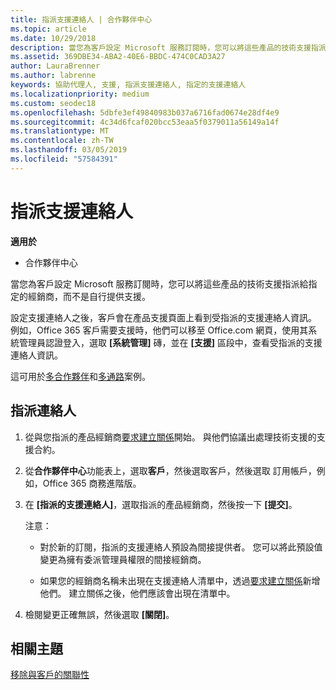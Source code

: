 ```yaml
---
title: 指派支援連絡人 | 合作夥伴中心
ms.topic: article
ms.date: 10/29/2018
description: 當您為客戶設定 Microsoft 服務訂閱時，您可以將這些產品的技術支援指派給指定的經銷商，而不是自行提供支援。
ms.assetid: 369DBE34-ABA2-40E6-BBDC-474C0CAD3A27
author: LauraBrenner
ms.author: labrenne
keywords: 協助代理人, 支援, 指派支援連絡人, 指定的支援連絡人
ms.localizationpriority: medium
ms.custom: seodec18
ms.openlocfilehash: 5dbfe3ef49840983b037a6716fad0674e28df4e9
ms.sourcegitcommit: 4c34d6fcaf020bcc53eaa5f0379011a56149a14f
ms.translationtype: MT
ms.contentlocale: zh-TW
ms.lasthandoff: 03/05/2019
ms.locfileid: "57584391"
---
```

# <a name="assign-support-contacts"></a>指派支援連絡人

**適用於**

-  合作夥伴中心

當您為客戶設定 Microsoft 服務訂閱時，您可以將這些產品的技術支援指派給指定的經銷商，而不是自行提供支援。

設定支援連絡人之後，客戶會在產品支援頁面上看到受指派的支援連絡人資訊。 例如，Office 365 客戶需要支援時，他們可以移至 Office.com 網頁，使用其系統管理員認證登入，選取 **\[系統管理\]** 磚，並在 **\[支援\]** 區段中，查看受指派的支援連絡人資訊。

這可用於[多合作夥伴](multipartner.md)和[多通路](multichannel.md)案例。 

<a href="" id="assigncontacts"></a>
## <a name="assign-contacts"></a>指派連絡人

1.  從與您指派的產品經銷商[要求建立關係](request-a-relationship-with-a-customer.md)開始。 與他們協議出處理技術支援的支援合約。

2.  從**合作夥伴中心**功能表上，選取**客戶**，然後選取客戶，然後選取 訂用帳戶，例如，Office 365 商務進階版。

3.  在 **\[指派的支援連絡人\]**，選取指派的產品經銷商，然後按一下 **\[提交\]**。 

    注意： 
    
    *  對於新的訂閱，指派的支援連絡人預設為間接提供者。 您可以將此預設值變更為擁有委派管理員權限的間接經銷商。
    
    *  如果您的經銷商名稱未出現在支援連絡人清單中，透過[要求建立關係](request-a-relationship-with-a-customer.md)新增他們。 建立關係之後，他們應該會出現在清單中。  

4.  檢閱變更正確無誤，然後選取 **\[關閉\]**。

## <a name="related-topics"></a>相關主題

[移除與客戶的關聯性](remove-a-relationship.md)